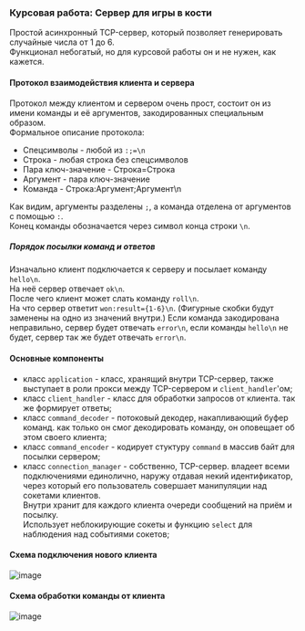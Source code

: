 ### Курсовая работа: Сервер для игры в кости  
Простой асинхронный TCP-сервер, который позволяет генерировать случайные числа от 1 до 6.  
Функционал небогатый, но для курсовой работы он и не нужен, как кажется.  

#### Протокол взаимодействия клиента и сервера  
Протокол между клиентом и сервером очень прост, состоит он из имени команды и её аргументов, закодированных специальным образом.  
Формальное описание протокола:  
- Спецсимволы - любой из `:;=\n`  
- Строка - любая строка без спецсимволов  
- Пара ключ-значение - Строка=Строка  
- Аргумент - пара ключ-значение
- Команда - Строка:Аргумент;Аргумент\n  
  
Как видим, аргументы разделены `;`, а команда отделена от аргументов с помощью `:`.  
Конец команды обозначается через символ конца строки `\n`.  

##### Порядок посылки команд и ответов  
Изначально клиент подключается к серверу и посылает команду `hello\n`.  
На неё сервер отвечает `ok\n`.  
После чего клиент может слать команду `roll\n`.  
На что сервер ответит `won:result={1-6}\n`. (Фигурные скобки будут заменены на одно из значений внутри.)
Если команда закодирована неправильно, сервер будет отвечать `error\n`, если команды `hello\n` не будет, сервер так же будет отвечать `error\n`.  

#### Основные компоненты  
- класс `application` - класс, хранящий внутри TCP-сервер, также выступает в роли прокси между TCP-сервером и `client_handler`'ом;  
- класс `client_handler` - класс для обработки запросов от клиента. так же формирует ответы;  
- класс `command_decoder` - потоковый декодер, накапливающий буфер команд. как только он смог декодировать команду, он оповещает об этом своего клиента;  
- класс `command_encoder` - кодирует стуктуру `command` в массив байт для посылки сервером;  
- класс `connection_manager` - собственно, TCP-сервер. владеет всеми подключениями единолично, наружу отдавая некий идентификатор, через который его пользователь совершает манипуляции над сокетами клиентов.  
Внутри хранит для каждого клиента очереди сообщений на приём и посылку.  
Использует неблокирующие сокеты и функцию `select` для наблюдения над событиями сокетов;  
  
#### Схема подключения нового клиента  
![image](https://user-images.githubusercontent.com/13784529/116849845-ecf30f00-ac08-11eb-890a-5a86618d793a.png)  
  
#### Схема обработки команды от клиента  
![image](https://user-images.githubusercontent.com/13784529/116850317-e31ddb80-ac09-11eb-9751-d88709230f27.png)
